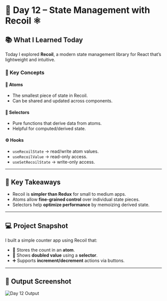 # 🚀 Day 12 – State Management with Recoil ⚛️

## 📚 What I Learned Today

Today I explored **Recoil**, a modern state management library for React that’s lightweight and intuitive.

### 🧩 Key Concepts

#### 🧱 Atoms
- The smallest piece of state in Recoil.
- Can be shared and updated across components.

#### 🧮 Selectors
- Pure functions that derive data from atoms.
- Helpful for computed/derived state.

#### ⚙️ Hooks
- `useRecoilState` → read/write atom values.
- `useRecoilValue` → read-only access.
- `useSetRecoilState` → write-only access.

---

## 🧠 Key Takeaways

- Recoil is **simpler than Redux** for small to medium apps.
- Atoms allow **fine-grained control** over individual state pieces.
- Selectors help **optimize performance** by memoizing derived state.

---

## 💻 Project Snapshot

I built a simple counter app using Recoil that:

- 🧱 Stores the count in an **atom**.
- 🔁 Shows **doubled value** using a **selector**.
- ➕ Supports **increment/decrement** actions via buttons.

---

## 📸 Output Screenshot

![Day 12 Output](./day12-screenshot.png)
